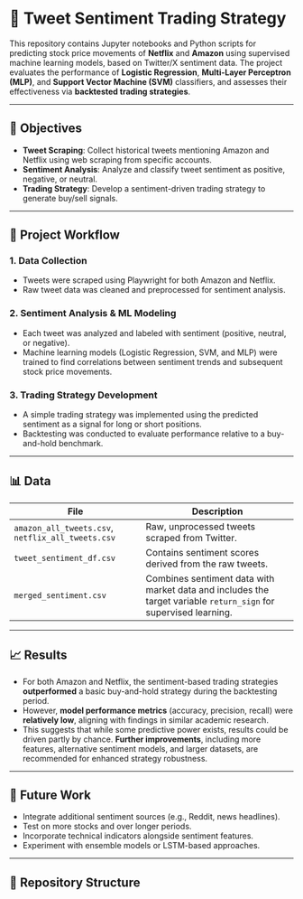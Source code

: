 # 🧠 Tweet Sentiment Trading Strategy

This repository contains Jupyter notebooks and Python scripts for predicting stock price movements of **Netflix** and **Amazon** using supervised machine learning models, based on Twitter/X sentiment data. The project evaluates the performance of **Logistic Regression**, **Multi-Layer Perceptron (MLP)**, and **Support Vector Machine (SVM)** classifiers, and assesses their effectiveness via **backtested trading strategies**.

---

## 🎯 Objectives

- **Tweet Scraping**: Collect historical tweets mentioning Amazon and Netflix using web scraping from specific accounts.
- **Sentiment Analysis**: Analyze and classify tweet sentiment as positive, negative, or neutral.
- **Trading Strategy**: Develop a sentiment-driven trading strategy to generate buy/sell signals.

---

## 🔁 Project Workflow

### 1. Data Collection
- Tweets were scraped using Playwright for both Amazon and Netflix.
- Raw tweet data was cleaned and preprocessed for sentiment analysis.

### 2. Sentiment Analysis & ML Modeling
- Each tweet was analyzed and labeled with sentiment (positive, neutral, or negative).
- Machine learning models (Logistic Regression, SVM, and MLP) were trained to find correlations between sentiment trends and subsequent stock price movements.

### 3. Trading Strategy Development
- A simple trading strategy was implemented using the predicted sentiment as a signal for long or short positions.
- Backtesting was conducted to evaluate performance relative to a buy-and-hold benchmark.

---

## 📊 Data

| File | Description |
|------|-------------|
| `amazon_all_tweets.csv`, `netflix_all_tweets.csv` | Raw, unprocessed tweets scraped from Twitter. |
| `tweet_sentiment_df.csv` | Contains sentiment scores derived from the raw tweets. |
| `merged_sentiment.csv` | Combines sentiment data with market data and includes the target variable `return_sign` for supervised learning. |

---

## 📈 Results

- For both Amazon and Netflix, the sentiment-based trading strategies **outperformed** a basic buy-and-hold strategy during the backtesting period.
- However, **model performance metrics** (accuracy, precision, recall) were **relatively low**, aligning with findings in similar academic research.
- This suggests that while some predictive power exists, results could be driven partly by chance. **Further improvements**, including more features, alternative sentiment models, and larger datasets, are recommended for enhanced strategy robustness.

---

## 🚀 Future Work

- Integrate additional sentiment sources (e.g., Reddit, news headlines).
- Test on more stocks and over longer periods.
- Incorporate technical indicators alongside sentiment features.
- Experiment with ensemble models or LSTM-based approaches.

---

## 📂 Repository Structure


